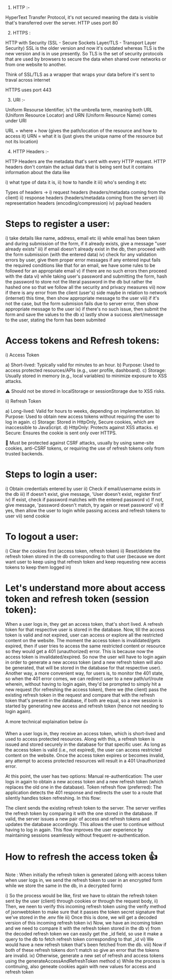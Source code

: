 1) HTTP :-

HyperText Transfer Protocol, it's not secured meaning the data is visible that's transferred over the server. HTTP uses port 80

2) HTTPS : 

HTTP with Security (SSL - Secure Sockets Layer/TLS - Transport Layer Security)
SSL is the older version and now it's outdated whereas TLS is the new version and is in use presently.  So TLS is the set of security protocols that are used by browsers to secure the data when shared over networks or from one website to another. 

Think of SSL/TLS as a wrapper that wraps your data before it's sent to traval across internet

HTTPS uses port 443

3) URI :-  

Uniform Resourse Identifier, is't the umbrella term, meaning both URL (Uniform Resource Locator) and URN (Uniform Resource Name) comes under URI

URL = where + how (gives the path/location of the resource and how to access it)
URN = what it is (just gives the unique name of the resource but not its location)

4) HTTP Headers :-  

HTTP Headers are the metadata that's sent with every HTTP request. HTTP headers don't contain the actual data that is being sent but it contains information about the data like

i) what type of data it is, ii) how to handle it iii) who's sending it etc

Types of headers -> i) request headers (headers/metadata coming from the client) ii) response headers (headers/metadata coming from the server) iii) representation headers (encoding/compression) iv) payload headers

# Steps to register a user:

i) take details like name, address, email etc
ii) while email has been taken and during submission of the form, if it already exists, give a message "user already exists"
iii) if email doesn't already exist in the db, then proceed with the form submission (with the entered data)
iv) check for any validation errors by user, give them proper error messages if any entered input fails the required conditions like that for an email, we have some rules to be followed for an appropriate email
v) if there are no such errors then proceed with the data 
vi) while taking user's password and submitting the form, hash the password to store not the literal password in the db but rather the hashed one so that we follow all the security and privacy measures
vii) now if there is any error from the client (user's) side maybe in relation to network (internet) this time, then show appropriate message to the user
viii) if it's not the case, but the form submision fails due to server error, then show appropriate message to the user
ix) if there's no such issue, then submit the form and save the values to the db
x) lastly show a success alert/message to the user, stating the form has been submited

# Access tokens and Refresh tokens:


i) Access Token

a) Short-lived: Typically valid for minutes to an hour.
b) Purpose: Used to access protected resources/APIs (e.g., user profile, dashboard).
c) Storage: Usually stored in memory (e.g., local variables) to minimize exposure to XSS attacks.

⚠️ Should not be stored in localStorage or sessionStorage due to XSS risks.

ii) Refresh Token

a) Long-lived: Valid for hours to weeks, depending on implementation.
b) Purpose: Used to obtain new access tokens without requiring the user to log in again.
c) Storage: Stored in HttpOnly, Secure cookies, which are inaccessible to JavaScript.
d) HttpOnly: Protects against XSS attacks.
e) Secure: Ensures the cookie is sent only over HTTPS.

🔐 Must be protected against CSRF attacks, usually by using same-site cookies, anti-CSRF tokens, or requiring the use of refresh tokens only from trusted backends.

# Steps to login a user:

i) Obtain credentials entered by user
ii) Check if email/username exists in the db
iii) If doesn't exist, give message, 'User doesn't exist, register first'
iv) If exist, check if password matches with the entered password
v) If not, give message, 'password doesn't match, try again or reset password'
vi) If yes, then allow the user to login while passing access and refresh tokens to user
vii) send cookie


# To logout a user:

i) Clear the cookies first (access token, refresh token)
ii) Reset/delete the refresh token stored in the db corresponding to that user (because we dont want user to keep using that refresh token and keep requesting new access tokens to keep them logged in)

# Let's understand more about access token and refresh token (session token):

When a user logs in, they get an access token, that's short lived. A refresh token for that respective user is stored in the database. Now, till the access token is valid and not expired, user can access or explore all the restricted content on the website. The moment the access token is invalidated/gets expired, then if user tries to access the same restricted content or resource so they would get a 401 (unauthorized) error. This is because now the access token is invalidated/expired. So now the user will have to login again in order to generate a new access token (and a new refresh token will also be generated, that will be stored in the database for that respective user). Another way, a more convenient way, for users is, to monitor the 401 state, so when the 401 error comes, we can redirect user to a new path/url/route wherein, without having to login again, they'd be prompted to simply hit a new request (for refreshing the access token), there we (the client) pass the existing refresh token in the request and compare that with the refresh token that's present in the database, if both are equal, so a new session is started by generating new access and refresh token (hence not needing to login again).

A more technical explaination below 👍

When a user logs in, they receive an access token, which is short-lived and used to access protected resources. Along with this, a refresh token is issued and stored securely in the database for that specific user.
As long as the access token is valid (i.e., not expired), the user can access restricted content on the website. Once the access token expires or becomes invalid, any attempt to access protected resources will result in a 401 Unauthorized error.

At this point, the user has two options:
Manual re-authentication: The user logs in again to obtain a new access token and a new refresh token (which replaces the old one in the database).
Token refresh flow (preferred): The application detects the 401 response and redirects the user to a route that silently handles token refreshing. In this flow:

The client sends the existing refresh token to the server.
The server verifies the refresh token by comparing it with the one stored in the database.
If valid, the server issues a new pair of access and refresh tokens and updates the database accordingly.
This allows the user to continue without having to log in again.
This flow improves the user experience by maintaining sessions seamlessly without frequent re-authentication.

# How to refresh the access token 👍

Note : When initially the refresh token is generated (along with access token when user logs in, we send the refresh token to user in an encrypted form while we store the same in the db, in a decrypted form)

i) So the process would be like, first we have to obtain the refresh token sent by the user (client) through cookies or through the request body,
ii) Then, we neen to verify this incoming refresh token using the verify method of jsonwebtoken to make sure that it passes the token secret signature that we've stored in the .env file
iii) Once this is done, we will get a decoded version of this incoming refresh token
iv) Now, we have an incoming token and we need to compare it with the refresh token stored in the db
v) from the decoded refresh token we can easily get the _id field, so use it make a query to the db to fetch refresh token corresponding to that _id
vi) We would have a new refresh token that's been fetched from the db.
viii) Now if both of these refresh tokens don't match so give an error that the tokens are invalid.
ix) Otherwise, generate a new set of refresh and access tokens using the generateAccessAndRefreshToken method
x) While the process is continuing, also geneate cookies again with new values for access and refresh token